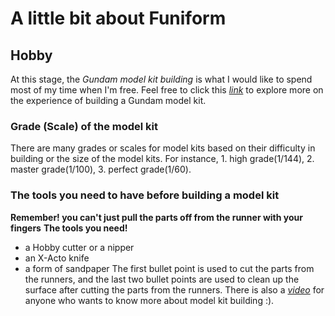 # A little bit about Funiform

## Hobby
At this stage, the *Gundam model kit building* is what I would like to spend most of my time when I'm free.
Feel free to click this *[link](https://www.youtube.com/watch?v=xfmD1yYqP6k&ab_channel=AdamSavage%E2%80%99sTested)* to explore more on the experience of building a Gundam model kit.

### Grade (Scale) of the model kit
There are many grades or scales for model kits based on their difficulty in building or the size of the model kits. For instance, 1. high grade(1/144), 2. master grade(1/100), 3. perfect grade(1/60).

### The tools you need to have before building a model kit
**Remember! you can't just pull the parts off from the runner with your fingers**
**The tools you need!**
* a Hobby cutter or a nipper
* an X-Acto knife
* a form of sandpaper
The first bullet point is used to cut the parts from the runners, and the last two bullet points are used to clean up the surface after cutting the parts from the runners.
There is also a *[video](https://www.youtube.com/watch?v=Idm7mt98enM&ab_channel=YouSeeGundam)* for anyone who wants to know more about model kit building :).
